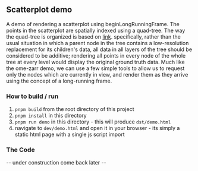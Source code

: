 ## Scatterplot demo

A demo of rendering a scatterplot using beginLongRunningFrame. The points in the scatterplot are spatially indexed using a quad-tree. The way the quad-tree is organized is based on [link](https://github.com/potree/potree). 
specifically, rather than the usual situation in which a parent node in the tree contains a low-resolution replacement for its children's data, all data in all layers of the tree should be considered to be additive; rendering all points in every node of the whole tree at every level would display the original ground truth data. Much like the ome-zarr demo, we can use a few simple tools to allow us to request only the nodes which are currently in view, and render them as they arrive using the concept of a long-running frame.

### How to build / run
1. `pnpm build` from the root directory of this project
2. `pnpm install` in this directory
3. `pnpm run demo` in this directory - this will produce `dst/demo.html`
4. navigate to `dev/demo.html` and open it in your browser - its simply a static html page with a single js script import

### The Code
 -- under construction come back later --